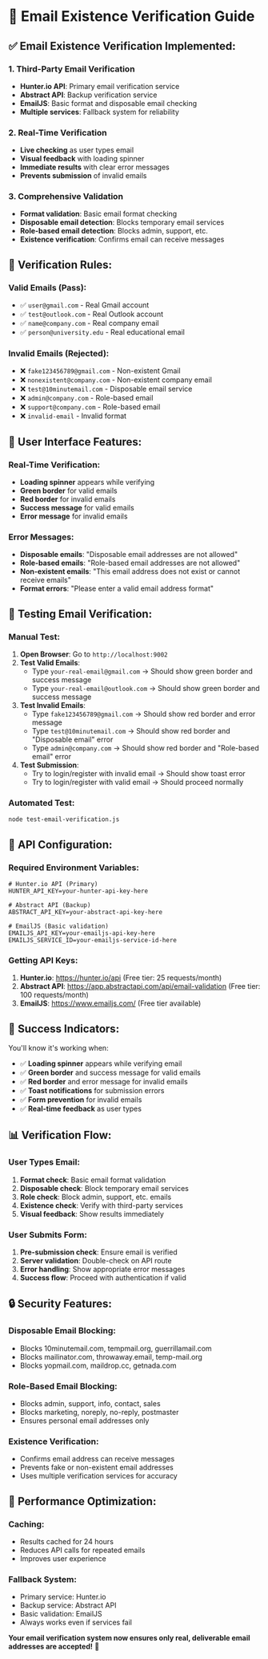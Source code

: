 # 📧 Email Existence Verification Guide

## ✅ **Email Existence Verification Implemented:**

### **1. Third-Party Email Verification**
- **Hunter.io API**: Primary email verification service
- **Abstract API**: Backup verification service
- **EmailJS**: Basic format and disposable email checking
- **Multiple services**: Fallback system for reliability

### **2. Real-Time Verification**
- **Live checking** as user types email
- **Visual feedback** with loading spinner
- **Immediate results** with clear error messages
- **Prevents submission** of invalid emails

### **3. Comprehensive Validation**
- **Format validation**: Basic email format checking
- **Disposable email detection**: Blocks temporary email services
- **Role-based email detection**: Blocks admin, support, etc.
- **Existence verification**: Confirms email can receive messages

## 🎯 **Verification Rules:**

### **Valid Emails (Pass):**
- ✅ `user@gmail.com` - Real Gmail account
- ✅ `test@outlook.com` - Real Outlook account
- ✅ `name@company.com` - Real company email
- ✅ `person@university.edu` - Real educational email

### **Invalid Emails (Rejected):**
- ❌ `fake123456789@gmail.com` - Non-existent Gmail
- ❌ `nonexistent@company.com` - Non-existent company email
- ❌ `test@10minutemail.com` - Disposable email service
- ❌ `admin@company.com` - Role-based email
- ❌ `support@company.com` - Role-based email
- ❌ `invalid-email` - Invalid format

## 🎨 **User Interface Features:**

### **Real-Time Verification:**
- **Loading spinner** appears while verifying
- **Green border** for valid emails
- **Red border** for invalid emails
- **Success message** for valid emails
- **Error message** for invalid emails

### **Error Messages:**
- **Disposable emails**: "Disposable email addresses are not allowed"
- **Role-based emails**: "Role-based email addresses are not allowed"
- **Non-existent emails**: "This email address does not exist or cannot receive emails"
- **Format errors**: "Please enter a valid email address format"

## 🧪 **Testing Email Verification:**

### **Manual Test:**
1. **Open Browser**: Go to `http://localhost:9002`
2. **Test Valid Emails**:
   - Type `your-real-email@gmail.com` → Should show green border and success message
   - Type `your-real-email@outlook.com` → Should show green border and success message
3. **Test Invalid Emails**:
   - Type `fake123456789@gmail.com` → Should show red border and error message
   - Type `test@10minutemail.com` → Should show red border and "Disposable email" error
   - Type `admin@company.com` → Should show red border and "Role-based email" error
4. **Test Submission**:
   - Try to login/register with invalid email → Should show toast error
   - Try to login/register with valid email → Should proceed normally

### **Automated Test:**
```bash
node test-email-verification.js
```

## 🔧 **API Configuration:**

### **Required Environment Variables:**
```env
# Hunter.io API (Primary)
HUNTER_API_KEY=your-hunter-api-key-here

# Abstract API (Backup)
ABSTRACT_API_KEY=your-abstract-api-key-here

# EmailJS (Basic validation)
EMAILJS_API_KEY=your-emailjs-api-key-here
EMAILJS_SERVICE_ID=your-emailjs-service-id-here
```

### **Getting API Keys:**
1. **Hunter.io**: https://hunter.io/api (Free tier: 25 requests/month)
2. **Abstract API**: https://app.abstractapi.com/api/email-validation (Free tier: 100 requests/month)
3. **EmailJS**: https://www.emailjs.com/ (Free tier available)

## 🎉 **Success Indicators:**

You'll know it's working when:
- ✅ **Loading spinner** appears while verifying email
- ✅ **Green border** and success message for valid emails
- ✅ **Red border** and error message for invalid emails
- ✅ **Toast notifications** for submission errors
- ✅ **Form prevention** for invalid emails
- ✅ **Real-time feedback** as user types

## 📊 **Verification Flow:**

### **User Types Email:**
1. **Format check**: Basic email format validation
2. **Disposable check**: Block temporary email services
3. **Role check**: Block admin, support, etc. emails
4. **Existence check**: Verify with third-party services
5. **Visual feedback**: Show results immediately

### **User Submits Form:**
1. **Pre-submission check**: Ensure email is verified
2. **Server validation**: Double-check on API route
3. **Error handling**: Show appropriate error messages
4. **Success flow**: Proceed with authentication if valid

## 🔒 **Security Features:**

### **Disposable Email Blocking:**
- Blocks 10minutemail.com, tempmail.org, guerrillamail.com
- Blocks mailinator.com, throwaway.email, temp-mail.org
- Blocks yopmail.com, maildrop.cc, getnada.com

### **Role-Based Email Blocking:**
- Blocks admin, support, info, contact, sales
- Blocks marketing, noreply, no-reply, postmaster
- Ensures personal email addresses only

### **Existence Verification:**
- Confirms email address can receive messages
- Prevents fake or non-existent email addresses
- Uses multiple verification services for accuracy

## 🚀 **Performance Optimization:**

### **Caching:**
- Results cached for 24 hours
- Reduces API calls for repeated emails
- Improves user experience

### **Fallback System:**
- Primary service: Hunter.io
- Backup service: Abstract API
- Basic validation: EmailJS
- Always works even if services fail

**Your email verification system now ensures only real, deliverable email addresses are accepted!** 🚀
